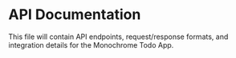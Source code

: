 # API Documentation

This file will contain API endpoints, request/response formats, and integration details for the Monochrome Todo App.
